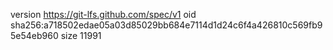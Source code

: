 version https://git-lfs.github.com/spec/v1
oid sha256:a718502edae05a03d85029bb684e7114d1d24c6f4a426810c569fb95e54eb960
size 11991
